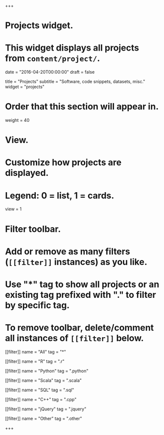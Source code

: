 +++
# Projects widget.
# This widget displays all projects from `content/project/`.

date = "2016-04-20T00:00:00"
draft = false

title = "Projects"
subtitle = "Software, code snippets, datasets, misc."
widget = "projects"

# Order that this section will appear in.
weight = 40

# View.
# Customize how projects are displayed.
# Legend: 0 = list, 1 = cards.
view = 1

# Filter toolbar.
# Add or remove as many filters (`[[filter]]` instances) as you like.
# Use "*" tag to show all projects or an existing tag prefixed with "." to filter by specific tag.
# To remove toolbar, delete/comment all instances of `[[filter]]` below.
[[filter]]
  name = "All"
  tag = "*"
  
[[filter]]
  name = "R"
  tag = ".r"

[[filter]]
  name = "Python"
  tag = ".python"
  
[[filter]]
  name = "Scala"
  tag = ".scala"
  
[[filter]]
  name = "SQL"
  tag = ".sql"
  
[[filter]]
  name = "C++"
  tag = ".cpp"
  
[[filter]]
  name = "jQuery"
  tag = ".jquery"

[[filter]]
  name = "Other"
  tag = ".other"

+++

